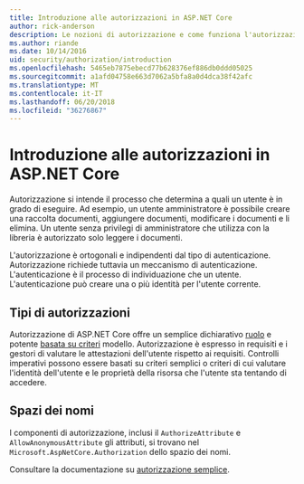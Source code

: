 ```yaml
---
title: Introduzione alle autorizzazioni in ASP.NET Core
author: rick-anderson
description: Le nozioni di autorizzazione e come funziona l'autorizzazione in App ASP.NET Core.
ms.author: riande
ms.date: 10/14/2016
uid: security/authorization/introduction
ms.openlocfilehash: 5465eb7875ebecd77b628376ef886db0ddd05025
ms.sourcegitcommit: a1afd04758e663d7062a5bfa8a0d4dca38f42afc
ms.translationtype: MT
ms.contentlocale: it-IT
ms.lasthandoff: 06/20/2018
ms.locfileid: "36276867"
---
```

# <a name="introduction-to-authorization-in-aspnet-core"></a>Introduzione alle autorizzazioni in ASP.NET Core

<a name="security-authorization-introduction"></a>

Autorizzazione si intende il processo che determina a quali un utente è in grado di eseguire. Ad esempio, un utente amministratore è possibile creare una raccolta documenti, aggiungere documenti, modificare i documenti e li elimina. Un utente senza privilegi di amministratore che utilizza con la libreria è autorizzato solo leggere i documenti.

L'autorizzazione è ortogonali e indipendenti dal tipo di autenticazione. Autorizzazione richiede tuttavia un meccanismo di autenticazione. L'autenticazione è il processo di individuazione che un utente. L'autenticazione può creare una o più identità per l'utente corrente.

## <a name="authorization-types"></a>Tipi di autorizzazioni

Autorizzazione di ASP.NET Core offre un semplice dichiarativo [ruolo](xref:security/authorization/roles) e potente [basata su criteri](xref:security/authorization/policies) modello. Autorizzazione è espresso in requisiti e i gestori di valutare le attestazioni dell'utente rispetto ai requisiti. Controlli imperativi possono essere basati su criteri semplici o criteri di cui valutare l'identità dell'utente e le proprietà della risorsa che l'utente sta tentando di accedere.

## <a name="namespaces"></a>Spazi dei nomi

I componenti di autorizzazione, inclusi il `AuthorizeAttribute` e `AllowAnonymousAttribute` gli attributi, si trovano nel `Microsoft.AspNetCore.Authorization` dello spazio dei nomi.

Consultare la documentazione su [autorizzazione semplice](xref:security/authorization/simple).
